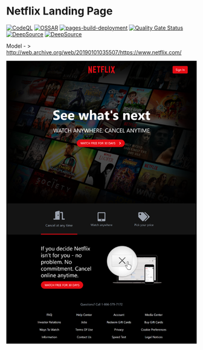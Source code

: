 # Netflix Landing Page

[![CodeQL](https://github.com/milliorn/Netflix-Landing-Page-Clone/actions/workflows/codeql-analysis.yml/badge.svg)](https://github.com/milliorn/Netflix-Landing-Page-Clone/actions/workflows/codeql-analysis.yml)
[![OSSAR](https://github.com/milliorn/Netflix-Landing-Page-Clone/actions/workflows/ossar-analysis.yml/badge.svg)](https://github.com/milliorn/Netflix-Landing-Page-Clone/actions/workflows/ossar-analysis.yml)
[![pages-build-deployment](https://github.com/milliorn/Netflix-Landing-Page/actions/workflows/pages/pages-build-deployment/badge.svg)](https://github.com/milliorn/Netflix-Landing-Page/actions/workflows/pages/pages-build-deployment)
[![Quality Gate Status](https://sonarcloud.io/api/project_badges/measure?project=milliorn_Netflix-Landing-Page&metric=alert_status)](https://sonarcloud.io/summary/new_code?id=milliorn_Netflix-Landing-Page)
[![DeepSource](https://deepsource.io/gh/milliorn/Netflix-Landing-Page.svg/?label=active+issues&show_trend=true&token=hGwmk6h1J275jyoQFZqSgbJv)](https://deepsource.io/gh/milliorn/Netflix-Landing-Page/?ref=repository-badge)
[![DeepSource](https://deepsource.io/gh/milliorn/Netflix-Landing-Page.svg/?label=resolved+issues&show_trend=true&token=hGwmk6h1J275jyoQFZqSgbJv)](https://deepsource.io/gh/milliorn/Netflix-Landing-Page/?ref=repository-badge)

Model - > http://web.archive.org/web/20190101035507/https://www.netflix.com/

![preview](./preview.png)

